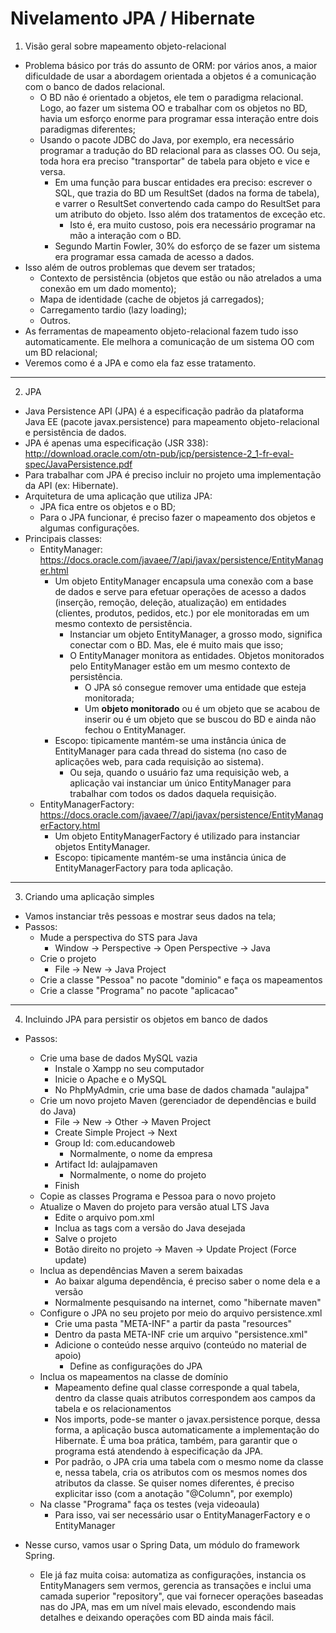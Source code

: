 # Nivelamento JPA / Hibernate

1. Visão geral sobre mapeamento objeto-relacional

- Problema básico por trás do assunto de ORM: por vários anos, a maior dificuldade de usar a abordagem orientada a objetos é a comunicação com o banco de dados relacional.
  - O BD não é orientado a objetos, ele tem o paradigma relacional. Logo, ao fazer um sistema OO e trabalhar com os objetos no BD, havia um esforço enorme para programar essa interação entre dois paradigmas diferentes;
  - Usando o pacote JDBC do Java, por exemplo, era necessário programar a tradução do BD relacional para as classes OO. Ou seja, toda hora era preciso "transportar" de tabela para objeto e vice e versa.
    - Em uma função para buscar entidades era preciso: escrever o SQL, que trazia do BD um ResultSet (dados na forma de tabela), e varrer o ResultSet convertendo cada campo do ResultSet para um atributo do objeto. Isso além dos tratamentos de exceção etc.
      - Isto é, era muito custoso, pois era necessário programar na mão a interação com o BD.
    - Segundo Martin Fowler, 30% do esforço de se fazer um sistema era programar essa camada de acesso a dados.
- Isso além de outros problemas que devem ser tratados;
  - Contexto de persistência (objetos que estão ou não atrelados a uma conexão em um dado momento);
  - Mapa de identidade (cache de objetos já carregados);
  - Carregamento tardio (lazy loading);
  - Outros.
- As ferramentas de mapeamento objeto-relacional fazem tudo isso automaticamente. Ele melhora a comunicação de um sistema OO com um BD relacional;
- Veremos como é a JPA e como ela faz esse tratamento.

---

2. JPA

- Java Persistence API (JPA) é a especificação padrão da plataforma Java EE (pacote javax.persistence) para mapeamento objeto-relacional e persistência de dados.
- JPA é apenas uma especificação (JSR 338): http://download.oracle.com/otn-pub/jcp/persistence-2_1-fr-eval-spec/JavaPersistence.pdf
- Para trabalhar com JPA é preciso incluir no projeto uma implementação da API (ex: Hibernate).
- Arquitetura de uma aplicação que utiliza JPA:
  - JPA fica entre os objetos e o BD;
  - Para o JPA funcionar, é preciso fazer o mapeamento dos objetos e algumas configurações.
- Principais classes:
  - EntityManager: https://docs.oracle.com/javaee/7/api/javax/persistence/EntityManager.html
    - Um objeto EntityManager encapsula uma conexão com a base de dados e serve para efetuar operações de
      acesso a dados (inserção, remoção, deleção, atualização) em entidades (clientes, produtos, pedidos, etc.)
      por ele monitoradas em um mesmo contexto de persistência.
      - Instanciar um objeto EntityManager, a grosso modo, significa conectar com o BD. Mas, ele é muito mais que isso;
      - O EntityManager monitora as entidades. Objetos monitorados pelo EntityManager estão em um mesmo contexto de persistência.
        - O JPA só consegue remover uma entidade que esteja monitorada;
        - Um **objeto monitorado** ou é um objeto que se acabou de inserir ou é um objeto que se buscou do BD e ainda não fechou o EntityManager.
    - Escopo: tipicamente mantém-se uma instância única de EntityManager para cada thread do sistema (no caso
      de aplicações web, para cada requisição ao sistema).
      - Ou seja, quando o usuário faz uma requisição web, a aplicação vai instanciar um único EntityManager para trabalhar com todos os dados daquela requisição.
  - EntityManagerFactory: https://docs.oracle.com/javaee/7/api/javax/persistence/EntityManagerFactory.html
    - Um objeto EntityManagerFactory é utilizado para instanciar objetos EntityManager.
    - Escopo: tipicamente mantém-se uma instância única de EntityManagerFactory para toda aplicação.

---

3. Criando uma aplicação simples

- Vamos instanciar três pessoas e mostrar seus dados na tela;
- Passos:
  - Mude a perspectiva do STS para Java
    - Window -> Perspective -> Open Perspective -> Java
  - Crie o projeto
    - File -> New -> Java Project
  - Crie a classe "Pessoa" no pacote "dominio" e faça os mapeamentos
  - Crie a classe "Programa" no pacote "aplicacao"

---

4. Incluindo JPA para persistir os objetos em banco de dados

- Passos:

  - Crie uma base de dados MySQL vazia
    - Instale o Xampp no seu computador
    - Inicie o Apache e o MySQL
    - No PhpMyAdmin, crie uma base de dados chamada "aulajpa"
  - Crie um novo projeto Maven (gerenciador de dependências e build do Java)
    - File -> New -> Other -> Maven Project
    - Create Simple Project -> Next
    - Group Id: com.educandoweb
      - Normalmente, o nome da empresa
    - Artifact Id: aulajpamaven
      - Normalmente, o nome do projeto
    - Finish
  - Copie as classes Programa e Pessoa para o novo projeto
  - Atualize o Maven do projeto para versão atual LTS Java
    - Edite o arquivo pom.xml
    - Inclua as tags <properties> com a versão do Java desejada
    - Salve o projeto
    - Botão direito no projeto -> Maven -> Update Project (Force update)
  - Inclua as dependências Maven a serem baixadas
    - Ao baixar alguma dependência, é preciso saber o nome dela e a versão
    - Normalmente pesquisando na internet, como "hibernate maven"
  - Configure o JPA no seu projeto por meio do arquivo persistence.xml
    - Crie uma pasta "META-INF" a partir da pasta "resources"
    - Dentro da pasta META-INF crie um arquivo "persistence.xml"
    - Adicione o conteúdo nesse arquivo (conteúdo no material de apoio)
      - Define as configurações do JPA
  - Inclua os mapeamentos na classe de domínio
    - Mapeamento define qual classe corresponde a qual tabela, dentro da classe quais atributos correspondem aos campos da tabela e os relacionamentos
    - Nos imports, pode-se manter o javax.persistence porque, dessa forma, a aplicação busca automaticamente a implementação do Hibernate. É uma boa prática, também, para garantir que o programa está atendendo à especificação da JPA.
    - Por padrão, o JPA cria uma tabela com o mesmo nome da classe e, nessa tabela, cria os atributos com os mesmos nomes dos atributos da classe. Se quiser nomes diferentes, é preciso explicitar isso (com a anotação "@Column", por exemplo)
  - Na classe "Programa" faça os testes (veja videoaula)
    - Para isso, vai ser necessário usar o EntityManagerFactory e o EntityManager

- Nesse curso, vamos usar o Spring Data, um módulo do framework Spring.
  - Ele já faz muita coisa: automatiza as configurações, instancia os EntityManagers sem vermos, gerencia as transações e inclui uma camada superior "repository", que vai fornecer operações baseadas nas do JPA, mas em um nível mais elevado, escondendo mais detalhes e deixando operações com BD ainda mais fácil.

